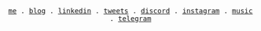 <p align="center">
  <samp>
    <a href="https://mansur-isakov.tech/#/">me</a> .
    <a href="https://t.me/wrongmansur">blog</a> .
    <a href="https://linkedin.com/in/mansur-isakov/">linkedin</a> .
    <a href="https://twitter.com/mansisakov">tweets</a> .
    <a href="https://discordapp.com/users/Mansur#7124">discord</a> .
    <a href="https://instagram.com/mansisakov">instagram</a> .
    <a href="https://t.me/themnsr">music</a> .
    <a href="https://t.me/MansurIsakov">telegram</a>
  </samp>
</p>
